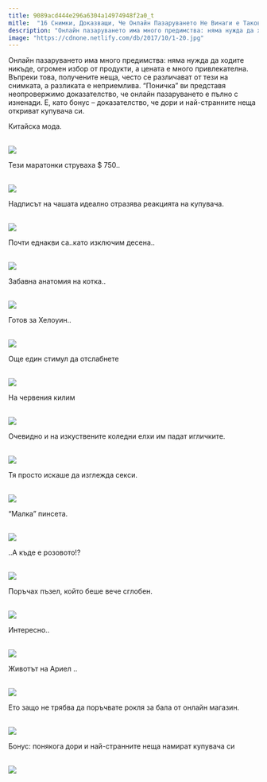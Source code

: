 ```yaml
---
title: 9089acd444e296a6304a14974948f2a0_t
mitle:  "16 Снимки, Доказващи, Че Онлайн Пазаруването Не Винаги е Такова, Каквото Изглежда!"
description: "Онлайн пазаруването има много предимства: няма нужда да ходите никъде, огромен избор от продукти, а цената е много привлекателна. Въпреки това, получените неща, чес�"
image: "https://cdnone.netlify.com/db/2017/10/1-20.jpg"
---
```


 <p>Онлайн пазаруването има много предимства: няма нужда да ходите никъде, огромен избор от продукти, а цената е много привлекателна. Въпреки това, получените неща, често се различават от тези на снимката, а разликата е неприемлива. “Поничка” ви представя неопровержимо доказателство, че онлайн пазаруването е пълно с изненади. Е, като бонус – доказателство, че дори и най-странните неща откриват купувача си.</p>      <p>Китайска мода.</p> <p> <br/><img src="https://cdnone.netlify.com/db/2017/10/1-20.jpg"/><br/></p> <p>Тези маратонки струваха $ 750..</p>      <p> <br/><img src="https://cdnone.netlify.com/db/2017/10/2-19.jpg"/><br/></p> <p>Надписът на чашата идеално отразява реакцията на купувача.</p> <p> <br/><img src="https://cdnone.netlify.com/db/2017/10/3-20.jpg"/><br/></p> <p>Почти еднакви са..като изключим десена..</p>      <p> <br/><img src="https://cdnone.netlify.com/db/2017/10/4-21.jpg"/><br/></p> <p>Забавна анатомия на котка..</p> <p> <br/><img src="https://cdnone.netlify.com/db/2017/10/5-17.jpg"/><br/></p> <p>Готов за Хелоуин..</p> <p> <br/><img src="https://cdnone.netlify.com/db/2017/10/6-18.jpg"/><br/></p> <p>Още един стимул да отслабнете</p>      <p> <br/><img src="https://cdnone.netlify.com/db/2017/10/7-18.jpg"/><br/></p> <p>На червения килим</p> <p> <br/><img src="https://cdnone.netlify.com/db/2017/10/8-19.jpg"/><br/></p> <p>Очевидно и на изкуствените коледни елхи им падат игличките.</p>      <p> <br/><img src="https://cdnone.netlify.com/db/2017/10/9-16.jpg"/><br/></p> <p>Тя просто искаше да изглежда секси.</p> <p> <br/><img src="https://cdnone.netlify.com/db/2017/10/10-18.jpg"/><br/></p> <p>“Малка” пинсета.</p> <p> <br/><img src="https://cdnone.netlify.com/db/2017/10/11-14.jpg"/><br/></p> <p>..А къде е розовото!?</p> <p> <br/><img src="https://cdnone.netlify.com/db/2017/10/12-15.jpg"/><br/></p> <p>Поръчах пъзел, който беше вече сглобен.</p> <p> <br/><img src="https://cdnone.netlify.com/db/2017/10/13-14.jpg"/><br/></p> <p>Интересно..</p> <p> <br/><img src="https://cdnone.netlify.com/db/2017/10/14-24.jpg"/><br/></p> <p>Животът на Ариел ..</p> <p> <br/><img src="https://cdnone.netlify.com/db/2017/10/15-13.jpg"/><br/></p> <p>Ето защо не трябва да поръчвате рокля за бала от онлайн магазин.</p> <p> <br/><img src="https://cdnone.netlify.com/db/2017/10/16-12.jpg"/><br/></p> <p>Бонус: понякога дори и най-странните неща намират купувача си</p> <p> <br/><img src="https://cdnone.netlify.com/db/2017/10/17-9.jpg"/><br/></p>       